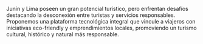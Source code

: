 Junín y Lima poseen un gran potencial turístico, pero enfrentan desafíos destacando la desconexión entre turistas y servicios responsables. Proponemos una plataforma tecnológica integral que vincule a viajeros con iniciativas eco-friendly y emprendimientos locales, promoviendo un turismo cultural, histórico y natural más responsable.

